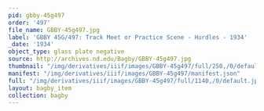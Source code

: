 ```yaml
---
pid: gbby-45g497
order: '497'
file_name: GBBY-45g497.jpg
label: 'GBBY 45G/497: Track Meet or Practice Scene - Hurdles - 1934'
_date: '1934'
object_type: glass plate negative
source: http://archives.nd.edu/Bagby/GBBY-45g497.jpg
thumbnail: "/img/derivatives/iiif/images/GBBY-45g497/full/250,/0/default.jpg"
manifest: "/img/derivatives/iiif/images/GBBY-45g497/manifest.json"
full: "/img/derivatives/iiif/images/GBBY-45g497/full/1140,/0/default.jpg"
layout: bagby_item
collection: bagby
---
```

